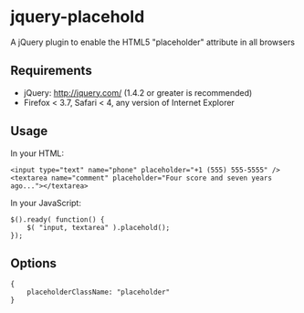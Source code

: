 # jquery-placehold
A jQuery plugin to enable the HTML5 "placeholder" attribute in all browsers


## Requirements
* jQuery: http://jquery.com/ (1.4.2 or greater is recommended)
* Firefox < 3.7, Safari < 4, any version of Internet Explorer


## Usage
In your HTML:

	<input type="text" name="phone" placeholder="+1 (555) 555-5555" />
	<textarea name="comment" placeholder="Four score and seven years ago..."></textarea>

In your JavaScript:

	$().ready( function() {
		$( "input, textarea" ).placehold();
	});


## Options
	{
		placeholderClassName: "placeholder"
	}